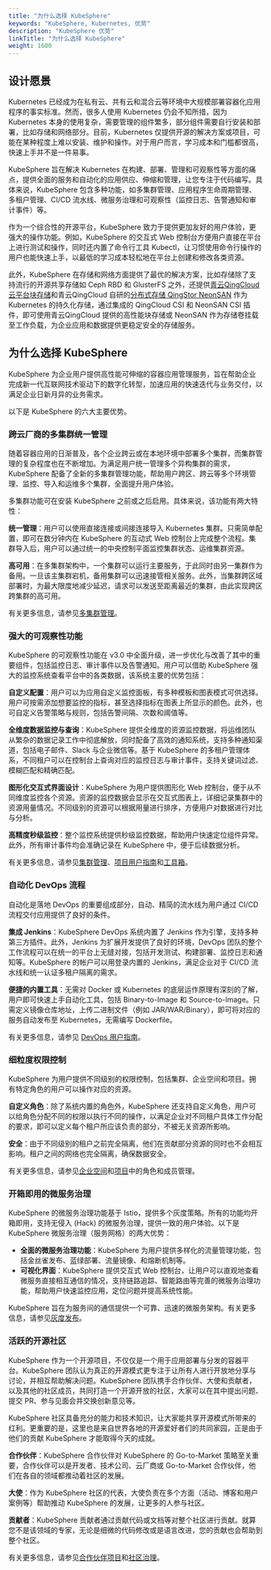 ```yaml
---
title: "为什么选择 KubeSphere"
keywords: "KubeSphere, Kubernetes, 优势"
description: "KubeSphere 优势"
linkTitle: "为什么选择 KubeSphere"
weight: 1600
---
```


## 设计愿景

Kubernetes 已经成为在私有云、共有云和混合云等环境中大规模部署容器化应用程序的事实标准。然而，很多人使用 Kubernetes 仍会不知所措，因为 Kubernetes 本身的使用复杂，需要管理的组件繁多，部分组件需要自行安装和部署，比如存储和网络部分。目前，Kubernetes 仅提供开源的解决方案或项目，可能在某种程度上难以安装、维护和操作。对于用户而言，学习成本和门槛都很高，快速上手并不是一件易事。

KubeSphere 旨在解决 Kubernetes 在构建、部署、管理和可观察性等方面的痛点，提供全面的服务和自动化的应用供应、伸缩和管理，让您专注于代码编写。具体来说，KubeSphere 包含多种功能，如多集群管理、应用程序生命周期管理、多租户管理、CI/CD 流水线、微服务治理和可观察性（监控日志、告警通知和审计事件）等。

作为一个综合性的开源平台，KubeSphere 致力于提供更加友好的用户体验，更强大的操作功能。例如，KubeSphere 的交互式 Web 控制台方便用户直接在平台上进行测试和操作，同时还内置了命令行工具 Kubectl，让习惯使用命令行操作的用户也能快速上手，以最低的学习成本轻松地在平台上创建和修改各类资源。

此外，KubeSphere 在存储和网络方面提供了最优的解决方案，比如存储除了支持流行的开源共享存储如 Ceph RBD 和 GlusterFS 之外，还提供[青云QingCloud 云平台块存储](https://docs.qingcloud.com/product/storage/volume/)和青云QingCloud 自研的[分布式存储 QingStor NeonSAN](https://docs.qingcloud.com/product/storage/volume/super_high_performance_shared_volume/) 作为 Kubernetes 的持久化存储，通过集成的 QingCloud CSI 和 NeonSAN CSI 插件，即可使用青云QingCloud 提供的高性能块存储或 NeonSAN 作为存储卷挂载至工作负载，为企业应用和数据提供更稳定安全的存储服务。

## 为什么选择 KubeSphere

KubeSphere 为企业用户提供高性能可伸缩的容器应用管理服务，旨在帮助企业完成新一代互联网技术驱动下的数字化转型，加速应用的快速迭代与业务交付，以满足企业日新月异的业务需求。

以下是 KubeSphere 的六大主要优势。

### 跨云厂商的多集群统一管理

随着容器应用的日渐普及，各个企业跨云或在本地环境中部署多个集群，而集群管理的复杂程度也在不断增加。为满足用户统一管理多个异构集群的需求，KubeSphere 配备了全新的多集群管理功能，帮助用户跨区、跨云等多个环境管理、监控、导入和运维多个集群，全面提升用户体验。

多集群功能可在安装 KubeSphere 之前或之后启用。具体来说，该功能有两大特性：

**统一管理**：用户可以使用直接连接或间接连接导入 Kubernetes 集群。只需简单配置，即可在数分钟内在 KubeSphere 的互动式 Web 控制台上完成整个流程。集群导入后，用户可以通过统一的中央控制平面监控集群状态、运维集群资源。

**高可用**：在多集群架构中，一个集群可以运行主要服务，于此同时由另一集群作为备用。一旦该主集群宕机，备用集群可以迅速接管相关服务。此外，当集群跨区域部署时，为最大限度地减少延迟，请求可以发送至距离最近的集群，由此实现跨区跨集群的高可用。

有关更多信息，请参见[多集群管理](../../multicluster-management/)。

### 强大的可观察性功能

KubeSphere 的可观察性功能在 v3.0 中全面升级，进一步优化与改善了其中的重要组件，包括监控日志、审计事件以及告警通知。用户可以借助 KubeSphere 强大的监控系统查看平台中的各类数据，该系统主要的优势包括：

**自定义配置**：用户可以为应用自定义监控面板，有多种模板和图表模式可供选择。用户可按需添加想要监控的指标，甚至选择指标在图表上所显示的颜色。此外，也可自定义告警策略与规则，包括告警间隔、次数和阈值等。

**全维度数据监控与查询**：KubeSphere 提供全维度的资源监控数据，将运维团队从繁杂的数据记录工作中彻底解放，同时配备了高效的通知系统，支持多种通知渠道，包括电子邮件、Slack 与企业微信等。基于 KubeSphere 的多租户管理体系，不同租户可以在控制台上查询对应的监控日志与审计事件，支持关键词过滤、模糊匹配和精确匹配。

**图形化交互式界面设计**：KubeSphere 为用户提供图形化 Web 控制台，便于从不同维度监控各个资源。资源的监控数据会显示在交互式图表上，详细记录集群中的资源用量情况。不同级别的资源可以根据用量进行排序，方便用户对数据进行对比与分析。

**高精度秒级监控**：整个监控系统提供秒级监控数据，帮助用户快速定位组件异常。此外，所有审计事件均会准确记录在 KubeSphere 中，便于后续数据分析。

有关更多信息，请参见[集群管理](../../cluster-administration/)、[项目用户指南](../../project-user-guide/)和[工具箱](../../toolbox/)。

### 自动化 DevOps 流程

自动化是落地 DevOps 的重要组成部分，自动、精简的流水线为用户通过 CI/CD 流程交付应用提供了良好的条件。

**集成 Jenkins**：KubeSphere DevOps 系统内置了 Jenkins 作为引擎，支持多种第三方插件。此外，Jenkins 为扩展开发提供了良好的环境，DevOps 团队的整个工作流程可以在统一的平台上无缝对接，包括开发测试、构建部署、监控日志和通知等。KubeSphere 的帐户可以用登录内置的 Jenkins，满足企业对于 CI/CD 流水线和统一认证多租户隔离的需求。

**便捷的内置工具**：无需对 Docker 或 Kubernetes 的底层运作原理有深刻的了解，用户即可快速上手自动化工具，包括 Binary-to-Image 和 Source-to-Image。只需定义镜像仓库地址，上传二进制文件（例如 JAR/WAR/Binary），即可将对应的服务自动发布至 Kubernetes，无需编写 Dockerfile。

有关更多信息，请参见 [DevOps 用户指南](../../devops-user-guide/)。

### 细粒度权限控制

KubeSphere 为用户提供不同级别的权限控制，包括集群、企业空间和项目。拥有特定角色的用户可以操作对应的资源。

**自定义角色**：除了系统内置的角色外，KubeSphere 还支持自定义角色，用户可以给角色分配不同的权限以执行不同的操作，以满足企业对不同租户具体工作分配的要求，即可以定义每个租户所应该负责的部分，不被无关资源所影响。

**安全**：由于不同级别的租户之前完全隔离，他们在贡献部分资源的同时也不会相互影响。租户之间的网络也完全隔离，确保数据安全。

有关更多信息，请参见[企业空间](../../workspace-administration/role-and-member-management/)和[项目](../../project-administration/role-and-member-management/)中的角色和成员管理。

### 开箱即用的微服务治理

KubeSphere 的微服务治理功能基于 Istio，提供多个灰度策略。所有的功能均开箱即用，支持无侵入 (Hack) 的微服务治理，提供一致的用户体验。以下是 KubeSphere 微服务治理（服务网格）的两大优势：

- **全面的微服务治理功能**：KubeSphere 为用户提供多样化的流量管理功能，包括金丝雀发布、蓝绿部署、流量镜像、和熔断机制等。
- **可视化界面**：KubeSphere 提供交互式 Web 控制台，让用户可以直观地查看微服务直接相互通信的情况，支持链路追踪、智能路由等完善的微服务治理功能，帮助用户快速监控应用，定位问题并提高系统性能。

KubeSphere 旨在为服务间的通信提供一个可靠、迅速的微服务架构。有关更多信息，请参见[灰度发布](../../project-user-guide/grayscale-release/overview/)。

### 活跃的开源社区

KubeSphere 作为一个开源项目，不仅仅是一个用于应用部署与分发的容器平台。KubeSphere 团队认为真正的开源模式更专注于让所有人进行开放地分享与讨论，并相互帮助解决问题。KubeSphere 团队携手合作伙伴、大使和贡献者，以及其他的社区成员，共同打造一个开源开放的社区，大家可以在其中提出问题、提交 PR、参与见面会并交换创新意见等。

KubeSphere 社区具备充分的能力和技术知识，让大家能共享开源模式所带来的红利。更重要的是，这里也是来自世界各地的开源爱好者们的共同家园，正是由于他们的贡献 KubeSphere 才能取得今天的成就。

**合作伙伴**：KubeSphere 合作伙伴对 KubeSphere 的 Go-to-Market 策略至关重要，合作伙伴可以是开发者、技术公司、云厂商或 Go-to-Market 合作伙伴，他们在各自的领域都推动着社区的发展。

**大使**：作为 KubeSphere 社区的代表，大使负责在多个方面（活动、博客和用户案例等）帮助推动 KubeSphere 的发展，让更多的人参与社区。

**贡献者**：KubeSphere 贡献者通过贡献代码或文档等对整个社区进行贡献。就算您不是该领域的专家，无论是细微的代码修改或是语言改进，您的贡献也会帮助到整个社区。

有关更多信息，请参见[合作伙伴项目](https://kubesphere.io/partner/)和[社区治理](https://kubesphere.io/contribution/)。